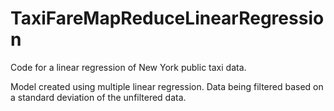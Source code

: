 # TaxiFareMapReduceLinearRegression
Code for a linear regression of New York public taxi data.

Model created using multiple linear regression. Data being filtered based on a standard deviation of the unfiltered data.
